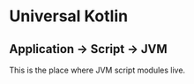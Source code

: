 # Universal Kotlin

## Application -> Script -> JVM

This is the place where JVM script modules live.

